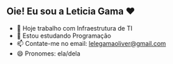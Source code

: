 ## Oie! Eu sou a Leticia Gama ❤️

- 🔭 Hoje trabalho com Infraestrutura de TI
- 🌱 Estou estudando Programação
- 📫 Contate-me no email: lelegamaoliver@gmail.com
- 😄 Pronomes: ela/dela
